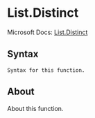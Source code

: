 ---
---

# List.Distinct

Microsoft Docs: [List.Distinct](https://docs.microsoft.com/en-us/powerquery-m/list-distinct)

## Syntax

```powerquery-m
Syntax for this function.
```

## About

About this function.

